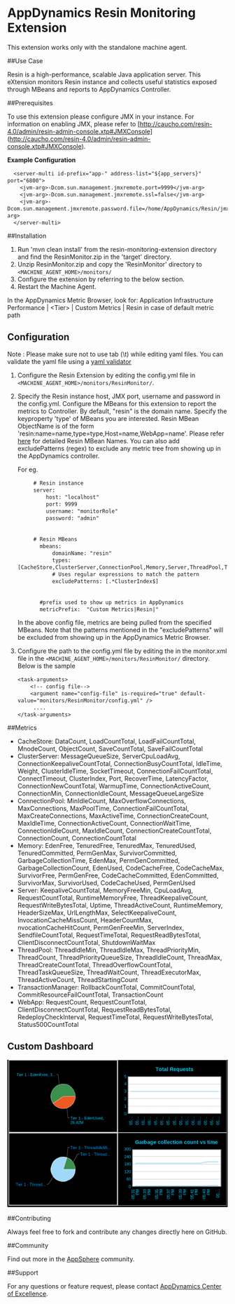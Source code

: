 # AppDynamics Resin Monitoring Extension

This extension works only with the standalone machine agent.

##Use Case

Resin is a high-performance, scalable Java application server. This eXtension monitors Resin instance and collects useful statistics exposed through MBeans and reports to AppDynamics Controller.

##Prerequisites

To use this extension please configure JMX in your instance. For information on enabling JMX, please refer to [http://caucho.com/resin-4.0/admin/resin-admin-console.xtp#JMXConsole] (http://caucho.com/resin-4.0/admin/resin-admin-console.xtp#JMXConsole).

<b>Example Configuration</b>
  ```
    <server-multi id-prefix="app-" address-list="${app_servers}" port="6800">
      <jvm-arg>-Dcom.sun.management.jmxremote.port=9999</jvm-arg>
      <jvm-arg>-Dcom.sun.management.jmxremote.ssl=false</jvm-arg>
      <jvm-arg>-Dcom.sun.management.jmxremote.password.file=/home/AppDynamics/Resin/jmxremote.password</jvm-arg>
    </server-multi>
  ```

##Installation

1. Run 'mvn clean install' from the resin-monitoring-extension directory and find the ResinMonitor.zip in the 'target' directory.
2. Unzip ResinMonitor.zip and copy the 'ResinMonitor' directory to `<MACHINE_AGENT_HOME>/monitors/`
3. Configure the extension by referring to the below section.
5. Restart the Machine Agent.

In the AppDynamics Metric Browser, look for: Application Infrastructure Performance  | \<Tier\> | Custom Metrics | Resin in case of default metric path

## Configuration

Note : Please make sure not to use tab (\t) while editing yaml files. You can validate the yaml file using a [yaml validator](http://yamllint.com/)

1. Configure the Resin Extension by editing the config.yml file in `<MACHINE_AGENT_HOME>/monitors/ResinMonitor/`.
2. Specify the Resin instance host, JMX port, username and password in the config.yml. Configure the MBeans for this extension to report the metrics to Controller. By default, "resin" is the domain name. Specify the keyproperty 'type' of MBeans you are interested. Resin MBean ObjectName is of the form 'resin:name=name,type=type,Host=name,WebApp=name'. Please refer [here](http://caucho.com/resin-4.0/admin/resin-admin-console.xtp#ResinsJMXInterfaces) for detailed Resin MBean Names.
You can also add excludePatterns (regex) to exclude any metric tree from showing up in the AppDynamics controller.

   For eg.
   ```
        # Resin instance
        server:
            host: "localhost"
            port: 9999
            username: "monitorRole"
            password: "admin"
            

        # Resin MBeans
          mbeans:
              domainName: "resin"
              types: [CacheStore,ClusterServer,ConnectionPool,Memory,Server,ThreadPool,TransactionManager,WebApp]
              # Uses regular expressions to match the pattern
              excludePatterns: [.*ClusterIndex$]
                  
          
          #prefix used to show up metrics in AppDynamics
          metricPrefix:  "Custom Metrics|Resin|"

   ```
   In the above config file, metrics are being pulled from the specified MBeans.
   Note that the patterns mentioned in the "excludePatterns" will be excluded from showing up in the AppDynamics Metric Browser.


3. Configure the path to the config.yml file by editing the <task-arguments> in the monitor.xml file in the `<MACHINE_AGENT_HOME>/monitors/ResinMonitor/` directory. Below is the sample

     ```
     <task-arguments>
         <!-- config file-->
         <argument name="config-file" is-required="true" default-value="monitors/ResinMonitor/config.yml" />
          ....
     </task-arguments>
    ```



##Metrics

* CacheStore: DataCount, LoadCountTotal, LoadFailCountTotal, MnodeCount, ObjectCount, SaveCountTotal, SaveFailCountTotal
* ClusterServer: MessageQueueSize, ServerCpuLoadAvg, ConnectionKeepaliveCountTotal, ConnectionBusyCountTotal, IdleTime, Weight, ClusterIdleTime, SocketTimeout, ConnectionFailCountTotal, ConnectTimeout, ClusterIndex, Port, RecoverTime, LatencyFactor, ConnectionNewCountTotal, WarmupTime, ConnectionActiveCount, ConnectionMin, ConnectionIdleCount, MessageQueueLargeSize
* ConnectionPool: MinIdleCount, MaxOverflowConnections, MaxConnections, MaxPoolTime, ConnectionFailCountTotal, MaxCreateConnections, MaxActiveTime, ConnectionCreateCount, MaxIdleTime, ConnectionActiveCount, ConnectionWaitTime, ConnectionIdleCount, MaxIdleCount, ConnectionCreateCountTotal, ConnectionCount, ConnectionCountTotal
* Memory: EdenFree, TenuredFree, TenuredMax, TenuredUsed, TenuredCommitted, PermGenMax, SurvivorCommitted, GarbageCollectionTime, EdenMax, PermGenCommitted, GarbageCollectionCount, EdenUsed, CodeCacheFree, CodeCacheMax, SurvivorFree, PermGenFree, CodeCacheCommitted, EdenCommitted, SurvivorMax, SurvivorUsed, CodeCacheUsed, PermGenUsed
* Server: KeepaliveCountTotal, MemoryFreeMin, CpuLoadAvg, RequestCountTotal, RuntimeMemoryFree, ThreadKeepaliveCount, RequestWriteBytesTotal, Uptime, ThreadActiveCount, RuntimeMemory, HeaderSizeMax, UrlLengthMax, SelectKeepaliveCount, InvocationCacheMissCount, HeaderCountMax, nvocationCacheHitCount, PermGenFreeMin, ServerIndex, SendfileCountTotal, RequestTimeTotal, RequestReadBytesTotal, ClientDisconnectCountTotal, ShutdownWaitMax
* ThreadPool: ThreadIdleMin, ThreadIdleMax, ThreadPriorityMin, ThreadCount, ThreadPriorityQueueSize, ThreadIdleCount, ThreadMax, ThreadCreateCountTotal, ThreadOverflowCountTotal, ThreadTaskQueueSize, ThreadWaitCount, ThreadExecutorMax, ThreadActiveCount, ThreadStartingCount
* TransactionManager: RollbackCountTotal, CommitCountTotal, CommitResourceFailCountTotal, TransactionCount
* WebApp: RequestCount, RequestCountTotal, ClientDisconnectCountTotal, RequestReadBytesTotal, RedeployCheckInterval, RequestTimeTotal, RequestWriteBytesTotal, Status500CountTotal


## Custom Dashboard
![](https://github.com/Appdynamics/resin-monitoring-extension/raw/master/resin_custom_dashboard.png)

##Contributing

Always feel free to fork and contribute any changes directly here on GitHub.

##Community

Find out more in the [AppSphere](http://community.appdynamics.com/t5/AppDynamics-eXchange/Resin-Monitoring-Extension/idi-p/9743) community.

##Support

For any questions or feature request, please contact [AppDynamics Center of Excellence](mailto:help@appdynamics.com).

